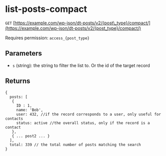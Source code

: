 # list-posts-compact

`GET` [https://example.com/wp-json/dt-posts/v2/{post\_type}/compact/](https://example.com/wp-json/dt-posts/v2/{post_type}/compact/)

Requires permission: `access_{post_type}`

## Parameters

* `s` \(string\): the string to filter the list to.  Or the id of the target record

## Returns

```text
{
  posts: [
   {
     ID : 1,
     name: 'Bob',
     user: 432, //if the record corresponds to a user, only useful for contacts
     status: active //the overall status, only if the record is a contact
   },
   { ... post2 ... }
  ], 
  total: 339 // the total number of posts matching the search
}
```

